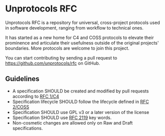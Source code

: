 # Unprotocols RFC

Unprotocols RFC is a repository for universal, cross-project protocols used in
software development, ranging from workflow to technical ones.

It has started as a new home for C4 and COSS protocols to elevate their prominence and articulate their usefulness outside of the original projects'
boundaries. More protocols are welcome to join this project.

You can start contributing by sending a pull request to https://github.com/unprotocols/rfc on GitHub.

## Guidelines

* A specification SHOULD be created and modified by pull requests according to [RFC 1/C4](1/README.md)
* Specification lifecycle SHOULD follow the lifecycle defined in [RFC 2/COSS](2/README.md)
* Specification SHOULD use GPL v3 or a later version of the license
* Specification SHOULD use [RFC 2119](http://tools.ietf.org/html/rfc2119) key words.
* Non-cosmetic changes are allowed only on Raw and Draft specifications.
